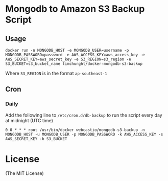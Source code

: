 # Mongodb to Amazon S3 Backup Script

## Usage

`docker run -n MONGODB_HOST -e MONGODB_USER=username -p MONGODB_PASSWORD=password -e AWS_ACCESS_KEY=aws_access_key -e AWS_SECRET_KEY=aws_secret_key -e S3_REGION=s3_region -e S3_BUCKET=s3_bucket_name timchunght/docker-mongodb-s3-backup`

Where `S3_REGION` is in the format `ap-southeast-1`

## Cron

### Daily

Add the following line to `/etc/cron.d/db-backup` to run the script every day at midnight (UTC time) 

    0 0 * * * root /usr/bin/docker webcastio/mongodb-s3-backup -n MONGODB_HOST -u MONGODB_USER -p MONGODB_PASSWORD -k AWS_ACCESS_KEY -s AWS_SECRET_KEY -b S3_BUCKET

# License 

(The MIT License)